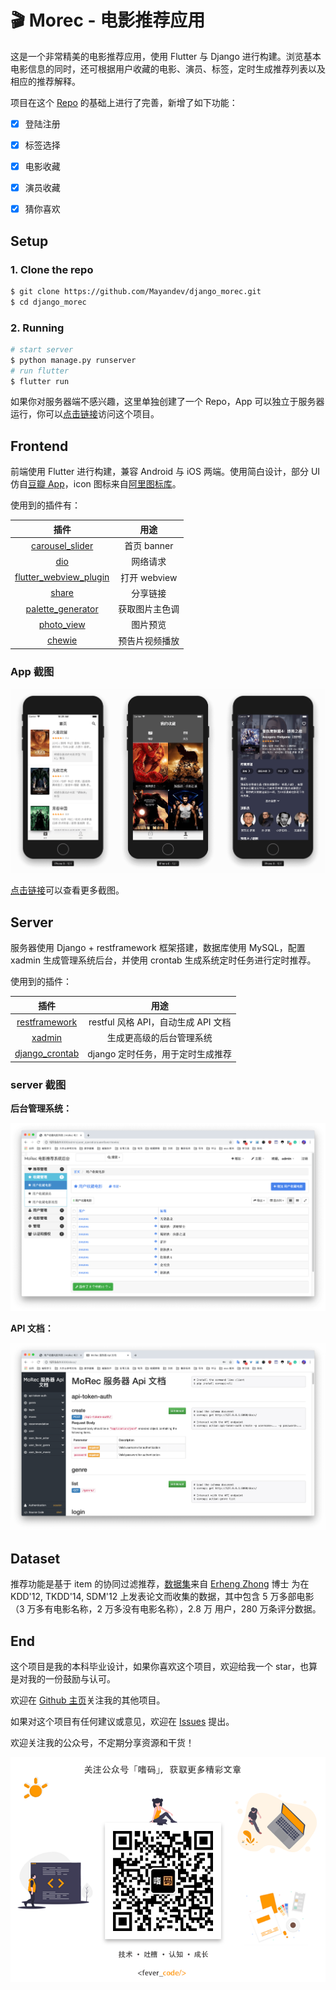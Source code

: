 # :clapper: Morec - 电影推荐应用

这是一个非常精美的电影推荐应用，使用 Flutter 与 Django 进行构建。浏览基本电影信息的同时，还可根据用户收藏的电影、演员、标签，定时生成推荐列表以及相应的推荐解释。

项目在这个 [Repo](https://github.com/Mayandev/morec) 的基础上进行了完善，新增了如下功能：

- [x] 登陆注册
- [x] 标签选择
- [x] 电影收藏
- [x] 演员收藏
- [x] 猜你喜欢


## Setup

### 1. Clone the repo

```bash
$ git clone https://github.com/Mayandev/django_morec.git
$ cd django_morec
```

### 2. Running

```bash
# start server
$ python manage.py runserver
# run flutter
$ flutter run
```

如果你对服务器端不感兴趣，这里单独创建了一个 Repo，App 可以独立于服务器运行，你可以[点击链接](https://github.com/Mayandev/morec)访问这个项目。


## Frontend

前端使用 Flutter 进行构建，兼容 Android 与 iOS 两端。使用简白设计，部分 UI 仿自[豆瓣 App](https://www.douban.com/doubanapp/frodo?channel=nimingye)，icon 图标来自[阿里图标库](https://www.iconfont.cn/)。

使用到的插件有：

|                             插件                             |      用途      |
| :----------------------------------------------------------: | :------------: |
| [carousel_slider](https://pub.dartlang.org/packages/carousel_slider) |  首页 banner   |
|         [dio](https://pub.dartlang.org/packages/dio)         |    网络请求    |
| [flutter_webview_plugin](https://pub.dartlang.org/packages/flutter_webview_plugin) |  打开 webview  |
|       [share](https://pub.dartlang.org/packages/share)       |    分享链接    |
| [palette_generator](https://pub.dartlang.org/packages/palette_generator) | 获取图片主色调 |
|  [photo_view](https://pub.dartlang.org/packages/photo_view)  |    图片预览    |
|      [chewie](https://pub.dartlang.org/packages/chewie)      | 预告片视频播放 |


### App 截图

![screenshot for App](https://github.com/Mayandev/django_morec/blob/master/screenshot/app.png)

[点击链接](https://github.com/Mayandev/morec)可以查看更多截图。

## Server

服务器使用 Django + restframework 框架搭建，数据库使用 MySQL，配置 xadmin 生成管理系统后台，并使用 crontab 生成系统定时任务进行定时推荐。

使用到的插件：

|                            插件                            |                用途                 |
| :--------------------------------------------------------: | :---------------------------------: |
|  [restframework](https://www.django-rest-framework.org/)   | restful 风格 API，自动生成 API 文档 |
|        [xadmin](https://github.com/sshwsfc/xadmin)         |      生成更高级的后台管理系统       |
| [django_crontab](https://pypi.org/project/django-crontab/) |  django 定时任务，用于定时生成推荐  |

### server 截图

**后台管理系统：**

![screenshot for server](https://github.com/Mayandev/django_morec/blob/master/screenshot/server_1.png)

**API 文档：**

![screenshot for server](https://github.com/Mayandev/django_morec/blob/master/screenshot/server_2.png)

## Dataset

推荐功能是基于 item 的协同过滤推荐，[数据集](https://sites.google.com/site/erhengzhong/datasets)来自 [Erheng Zhong](https://sites.google.com/site/erhengzhong/home) 博士 为在 KDD'12, TKDD'14, SDM'12 上发表论文而收集的数据，其中包含 5 万多部电影（3 万多有电影名称，2 万多没有电影名称），2.8 万 用户，280 万条评分数据。

## End

这个项目是我的本科毕业设计，如果你喜欢这个项目，欢迎给我一个 star，也算是对我的一份鼓励与认可。

欢迎在 [Github 主页](https://github.com/Mayandev)关注我的其他项目。

如果对这个项目有任何建议或意见，欢迎在 [Issues](https://github.com/Mayandev/django_morec/issues) 提出。

欢迎关注我的公众号，不定期分享资源和干货！

![](https://raw.githubusercontent.com/Mayandev/mayandev_blog_image/master/images%E6%9C%AA%E6%A0%87%E9%A2%98-1.png)



